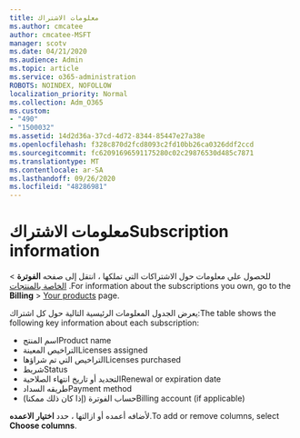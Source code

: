 ```yaml
---
title: معلومات الاشتراك
ms.author: cmcatee
author: cmcatee-MSFT
manager: scotv
ms.date: 04/21/2020
ms.audience: Admin
ms.topic: article
ms.service: o365-administration
ROBOTS: NOINDEX, NOFOLLOW
localization_priority: Normal
ms.collection: Adm_O365
ms.custom:
- "490"
- "1500032"
ms.assetid: 14d2d36a-37cd-4d72-8344-85447e27a38e
ms.openlocfilehash: f328c870d2fcd8093c2fd10bb26ca0326ddf2ccd
ms.sourcegitcommit: fc62091696591175280c02c29876530d485c7871
ms.translationtype: MT
ms.contentlocale: ar-SA
ms.lasthandoff: 09/26/2020
ms.locfileid: "48286981"
---
```

# <a name="subscription-information"></a><span data-ttu-id="5f999-102">معلومات الاشتراك</span><span class="sxs-lookup"><span data-stu-id="5f999-102">Subscription information</span></span>

<span data-ttu-id="5f999-103">للحصول علي معلومات حول الاشتراكات التي تملكها ، انتقل إلى صفحه **الفوترة** \> [الخاصة بالمنتجات](https://go.microsoft.com/fwlink/p/?linkid=842054) .</span><span class="sxs-lookup"><span data-stu-id="5f999-103">For information about the subscriptions you own, go to the **Billing** \> [Your products](https://go.microsoft.com/fwlink/p/?linkid=842054) page.</span></span>
  
<span data-ttu-id="5f999-104">يعرض الجدول المعلومات الرئيسية التالية حول كل اشتراك:</span><span class="sxs-lookup"><span data-stu-id="5f999-104">The table shows the following key information about each subscription:</span></span>
  
- <span data-ttu-id="5f999-105">اسم المنتج</span><span class="sxs-lookup"><span data-stu-id="5f999-105">Product name</span></span>
- <span data-ttu-id="5f999-106">التراخيص المعينة</span><span class="sxs-lookup"><span data-stu-id="5f999-106">Licenses assigned</span></span>
- <span data-ttu-id="5f999-107">التراخيص التي تم شراؤها</span><span class="sxs-lookup"><span data-stu-id="5f999-107">Licenses purchased</span></span>
- <span data-ttu-id="5f999-108">شريط</span><span class="sxs-lookup"><span data-stu-id="5f999-108">Status</span></span>
- <span data-ttu-id="5f999-109">التجديد أو تاريخ انتهاء الصلاحية</span><span class="sxs-lookup"><span data-stu-id="5f999-109">Renewal or expiration date</span></span>
- <span data-ttu-id="5f999-110">طريقه السداد</span><span class="sxs-lookup"><span data-stu-id="5f999-110">Payment method</span></span>
- <span data-ttu-id="5f999-111">حساب الفوترة (إذا كان ذلك ممكنا)</span><span class="sxs-lookup"><span data-stu-id="5f999-111">Billing account (if applicable)</span></span>
 
<span data-ttu-id="5f999-112">لأضافه أعمده أو ازالتها ، حدد **اختيار الاعمده**.</span><span class="sxs-lookup"><span data-stu-id="5f999-112">To add or remove columns, select **Choose columns**.</span></span>